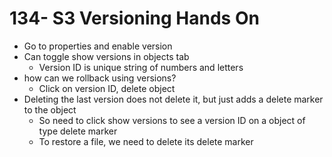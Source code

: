 # 134- S3 Versioning Hands On
- Go to properties and enable version
- Can toggle show versions in objects tab
	- Version ID is unique string of numbers and letters
- how can we rollback using versions?
	- Click on version ID, delete object
- Deleting the last version does not delete it, but just adds a delete marker to the object
	- So need to click show versions to see a version ID on a object of type delete marker
	- To restore a file, we need to delete its delete marker